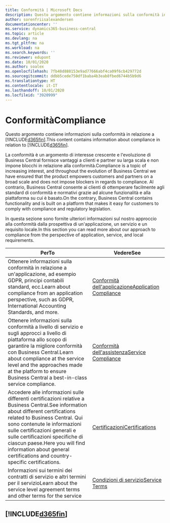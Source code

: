 ```yaml
---
title: Conformità | Microsoft Docs
description: Questo argomento contiene informazioni sulla conformità in relazione a Business Central.
author: sorenfriisalexandersen
documentationcenter: ''
ms.service: dynamics365-business-central
ms.topic: article
ms.devlang: na
ms.tgt_pltfrm: na
ms.workload: na
ms.search.keywords: ''
ms.reviewer: edupont
ms.date: 10/01/2020
ms.author: soalex
ms.openlocfilehash: 7fb48d888153e9ad77666abf4ca09f6cb429772d
ms.sourcegitcommit: ddbb5cede750df1baba4b3eab8fbed6744b5b9d6
ms.translationtype: HT
ms.contentlocale: it-IT
ms.lasthandoff: 10/01/2020
ms.locfileid: "3920999"
---
```

# <a name="compliance"></a><span data-ttu-id="b9aa8-103">Conformità</span><span class="sxs-lookup"><span data-stu-id="b9aa8-103">Compliance</span></span>

<span data-ttu-id="b9aa8-104">Questo argomento contiene informazioni sulla conformità in relazione a [!INCLUDE[d365fin](../includes/d365fin_md.md)].</span><span class="sxs-lookup"><span data-stu-id="b9aa8-104">This content contains information about compliance in relation to [!INCLUDE[d365fin](../includes/d365fin_md.md)].</span></span>  

<span data-ttu-id="b9aa8-105">La conformità è un argomento di interesse crescente e l'evoluzione di Business Central fornisce vantaggi a clienti e partner su larga scala e non impone blocchi in relazione alla conformità.</span><span class="sxs-lookup"><span data-stu-id="b9aa8-105">Compliance is a topic of increasing interest, and throughout the evolution of Business Central we have ensured that the product empowers customers and partners on a broad scale and does not impose blockers in regards to compliance.</span></span> <span data-ttu-id="b9aa8-106">Al contrario, Business Central consente ai clienti di ottemperare facilmente agli standard di conformità e normativi grazie ad alcune funzionalità e alla piattaforma su cui è basato.</span><span class="sxs-lookup"><span data-stu-id="b9aa8-106">On the contrary, Business Central contains functionality and is built on a platform that makes it easy for customers to comply with compliance and regulatory legislation.</span></span>

<span data-ttu-id="b9aa8-107">In questa sezione sono fornite ulteriori informazioni sul nostro approccio alla conformità dalla prospettiva di un'applicazione, un servizio e un requisito locale.</span><span class="sxs-lookup"><span data-stu-id="b9aa8-107">In this section you can read more about our approach to compliance from the perspective of application, service, and local  requirements.</span></span>

|<span data-ttu-id="b9aa8-108">**Per**</span><span class="sxs-lookup"><span data-stu-id="b9aa8-108">**To**</span></span>|<span data-ttu-id="b9aa8-109">**Vedere**</span><span class="sxs-lookup"><span data-stu-id="b9aa8-109">**See**</span></span>|  
|------------|-------------|  
|<span data-ttu-id="b9aa8-110">Ottenere informazioni sulla conformità in relazione a un'applicazione, ad esempio GDPR, principi contabili standard, ecc.</span><span class="sxs-lookup"><span data-stu-id="b9aa8-110">Learn about compliance from an application perspective, such as GDPR, International Accounting Standards, and more.</span></span>|[<span data-ttu-id="b9aa8-111">Conformità dell'applicazione</span><span class="sxs-lookup"><span data-stu-id="b9aa8-111">Application Compliance</span></span>](compliance-application-compliance.md)|  
|<span data-ttu-id="b9aa8-112">Ottenere informazioni sulla conformità a livello di servizio e sugli approcci a livello di piattaforma allo scopo di garantire la migliore conformità con Business Central.</span><span class="sxs-lookup"><span data-stu-id="b9aa8-112">Learn about compliance at the service level and the approaches made at the platform to ensure Business Central a best-in-class service compliance.</span></span>|[<span data-ttu-id="b9aa8-113">Conformità dell'assistenza</span><span class="sxs-lookup"><span data-stu-id="b9aa8-113">Service Compliance</span></span>](compliance-service-compliance.md)|  
|<span data-ttu-id="b9aa8-114">Accedere alle informazioni sulle differenti certificazioni relative a Business Central.</span><span class="sxs-lookup"><span data-stu-id="b9aa8-114">See information about different certifications related to Business Central.</span></span> <span data-ttu-id="b9aa8-115">Qui sono contenute le informazioni sulle certificazioni generali e sulle certificazioni specifiche di ciascun paese.</span><span class="sxs-lookup"><span data-stu-id="b9aa8-115">Here you will find information about general certifications and country-specific certifications.</span></span>|[<span data-ttu-id="b9aa8-116">Certificazioni</span><span class="sxs-lookup"><span data-stu-id="b9aa8-116">Certifications</span></span>](compliance-certifications.md)|  
|<span data-ttu-id="b9aa8-117">Informazioni sui termini dei contratti di servizio e altri termini per il servizio</span><span class="sxs-lookup"><span data-stu-id="b9aa8-117">Learn about the service level agreement terms and other terms for the service</span></span>|[<span data-ttu-id="b9aa8-118">Condizioni di servizio</span><span class="sxs-lookup"><span data-stu-id="b9aa8-118">Service Terms</span></span>](compliance-service-compliance.md#service-terms)|  

## [!INCLUDE[d365fin](../includes/free_trial_md.md)]  
